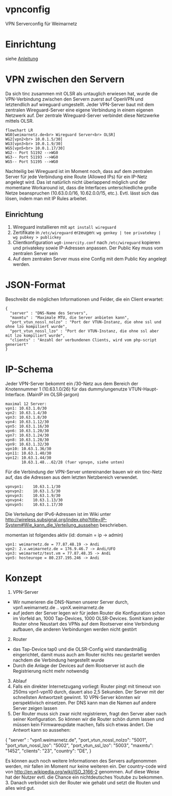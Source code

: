 vpnconfig
=========

VPN Serverconfig für Weimarnetz

Einrichtung
===========

siehe [Anleitung](Setup.md)

VPN zwischen den Servern
=======================

Da sich tinc zusammen mit OLSR als untauglich erwiesen hat, wurde die VPN-Verbindung zwischen den Servern zuerst auf OpenVPN und letztendlich auf wireguard umgestellt. Jeder VPN-Server baut mit dem zentralen Wireguard-Server eine eigene Verbindung in einem eigenen Netzwerk auf. Der zentrale Wireguard-Server verbindet diese Netzwerke mittels OLSR.

```mermaid
flowchart LR
WG0[weimarnetz.de<br> Wireguard Server<br> OLSR]
WG2[vpn2<br> 10.0.1.5/30]
WG3[vpn3<br> 10.0.1.9/30]
WG5[vpn5<br> 10.0.1.17/30]
WG2-- Port 51192 -->WG0
WG3-- Port 51193 -->WG0
WG5-- Port 51195 -->WG0
```

Nachteilig bei Wireguard ist im Moment noch, dass auf dem zentralen Server für jede Verbindung eine Route (Allowed IPs) für ein IP-Netz angelegt wird. Das ist natürlich nicht überlappend möglich und der momentane Workaround ist, dass die Interfaces unterschiedliche große Netze beanspruchen (10.63.0.0/16, 10.62.0.0/15, etc.). Evtl. lässt sich das lösen, indem man mit IP Rules arbeitet.

Einrichtung
-----------

1. Wireguard installieren mit `apt install wireguard`
2. Zertifikate in `/etc/wireguard` erzeugen: `wg genkey | tee privatekey | wg pubkey > publickey`
3. Clientkonfiguration `wg0-innercity.conf` nach `/etc/wireguard` kopieren und privatekey sowie IP-Adressen anpassen. Der Public Key muss vom zentralen Server sein
4. Auf dem zentralen Server muss eine Config mit dem Public Key angelegt werden.

JSON-Format
===========
Beschreibt die möglichen Informationen und Felder, die ein Client erwartet:

```
{
  "server" : "DNS-Name des Servers",
  "maxmtu" : "Maximale MTU, die Server anbieten kann",
  "port_vtun_nossl_nolzo" : "Port der VTUN-Instanz, die ohne ssl und ohne lzo kompiliert wurde",
  "port_vtun_nossl_lzo" : "Port der VTUN-Instanz, die ohne ssl aber mit lzo kompiliert wurde",
  "clients" : "Anzahl der verbundenen Clients, wird vom php-script generiert"
}
```
IP-Schema
=========
Jeder VPN-Server bekommt ein /30-Netz aus dem Bereich der Knotennummer 1 (10.63.1.0/26) für das
dummy/ungenutze VTUN-Haupt-Interface. (MainIP im OLSR-jargon)

```
maximal 12 Server:
vpn1: 10.63.1.0/30
vpn2: 10.63.1.4/30
vpn3: 10.63.1.8/30
vpn4: 10.63.1.12/30
vpn5: 10.63.1.16/30
vpn6: 10.63.1.20/30
vpn7: 10.63.1.24/30
vpn8: 10.63.1.28/30
vpn9: 10.63.1.32/30
vpn10: 10.63.1.36/30
vpn11: 10.63.1.40/30
vpn12: 10.63.1.44/30
       10.63.1.48...62/28 (fuer vpnvpn, siehe unten)
```

Für die Verbindung der VPN-Server untereinander bauen wir ein tinc-Netz auf,
das die Adressen aus dem letzten Netzbereich verwendet.

```
vpnvpn1:    10.63.1.1/30
vpnvpn2:    10.63.1.5/30
vpnvpn3:    10.63.1.9/30
vpnvpn4:    10.63.1.13/30
vpnvpn5:    10.63.1.17/30
```

Die Verteilung der IPv6-Adressen ist im Wiki unter http://wireless.subsignal.org/index.php?title=IP-System#Wie_kann_die_Verteilung_aussehen beschrieben.

momentan ist folgendes aktiv (id: domain = ip -> admin)
```
vpn1: weimarnetz.de = 77.87.48.19 -> Andi
vpn2: 2.v.weimarnetz.de = 176.9.46.7 -> Andi/UFO
vpn3: weimarnetz/test.vm = 77.87.48.35 -> Andi
vpn5: hosteurope = 80.237.195.246 -> Andi 
```

Konzept
=======

1. VPN-Server
  * Wir numerieren die DNS-Namen unserer Server durch,
vpn1.weimarnetz.de .. vpnX.weimarnetz.de
  * auf jedem der Server legen wir für jeden Router die Konfiguration
schon im Vorfeld an, 1000 Tap-Devices, 1000 OLSR-Devices. Somit kann
jeder Router ohne Neustart des VPNs auf dem Rootserver eine Verbindung
aufbauen, die anderen Verbindungen werden nicht gestört
2. Router
  * das Tap-Device tap0 und die OLSR-Config wird standardmäßig
eingerichtet, damit muss auch am Router nichts neu gestartet werden
nachdem die Verbindung hergestellt wurde
  * Durch die Anlage der Devices auf dem Rootserver ist auch die
Registrierung nicht mehr notwendig
3. Ablauf
  1. Falls ein direkter Internetzugang vorliegt: Router pingt mit timeout
von 250ms vpn1-vpn10 durch, dauert also 2,5 Sekunden. Der Server mit der
schnellsten Antwortzeit gewinnt. 10 VPN-Server könnten wir
perspektivisch einsetzen. Per DNS kann man die Namen auf andere Server
zeigen lassen
  2. Der Router muss sich zwar nicht registrieren, fragt den Server aber
nach seiner Konfiguration. So können wir die Router schön dumm lassen
und müssen kein Firmwareupdate machen, falls sich etwas ändert. Die
Antwort kann so aussehen:

{
  "server" : "vpn1.weimarnetz.de",
  "port_vtun_nossl_nolzo": "5001",
  "port_vtun_nossl_lzo": "5002",
  "port_vtun_ssl_lzo": "5003",
  "maxmtu": "1452",
  "clients": "23",
  "country": "DE",
}

Es können auch noch weitere Informationen des Servers aufgenommen
werden, mir fallen im Moment nur keine weiteren ein. Der country-code
wird von http://en.wikipedia.org/wiki/ISO_3166-2 genommen. Auf diese
Weise hat der Nutzer evtl. die Chance ein nichtdeutsches Youtube zu bekommen.
  3. Danach verbindet sich der Router wie gehabt und setzt die Routen und
alles wird gut.
